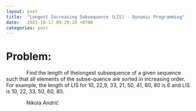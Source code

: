 ```yaml
---
layout: post
title:  "Longest Increasing Subsequence (LIS) - Dynamic Programming"
date:   2021-10-17 09:29:20 +0700
categories: post
---
```


# Problem:

 &nbsp;&nbsp;&nbsp;&nbsp;&nbsp;&nbsp;&nbsp;&nbsp;&nbsp;&nbsp;&nbsp;&nbsp;&nbsp;
 Find the length of thelongest  subsequence  of  a  given  sequence  such  that  all  elements  of  the  subse-quence are sorted in increasing order.  For example, the length of LIS for 10, 22,9, 33, 21, 50, 41, 60, 80 is 6 and LIS is 10, 22, 33, 50, 60, 80.


 &nbsp;&nbsp;&nbsp;&nbsp;&nbsp;&nbsp;&nbsp;&nbsp;&nbsp;&nbsp;&nbsp;&nbsp;&nbsp;
 Nikola Andrić

 
